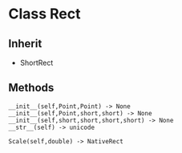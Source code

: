 # Class Rect

## Inherit

* ShortRect

## Methods
```
__init__(self,Point,Point) -> None
__init__(self,Point,short,short) -> None
__init__(self,short,short,short,short) -> None
__str__(self) -> unicode

Scale(self,double) -> NativeRect
```
